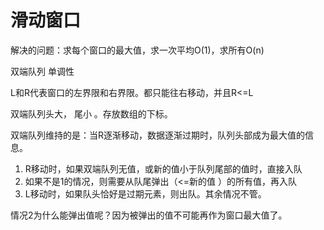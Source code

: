 # 滑动窗口 

解决的问题：求每个窗口的最大值，求一次平均O(1)，求所有O(n)

双端队列 单调性

L和R代表窗口的左界限和右界限。都只能往右移动，并且R<=L

双端队列头大， 尾小 。存放数组的下标。

双端队列维持的是：当R逐渐移动，数据逐渐过期时，队列头部成为最大值的信息。

1. R移动时，如果双端队列无值，或新的值小于队列尾部的值时，直接入队
2. 如果不是1的情况，则需要从队尾弹出（<=新的值 ）的所有值，再入队
3. L移动时，如果队头恰好是过期元素，则出队。其余情况不管。

情况2为什么能弹出值呢？因为被弹出的值不可能再作为窗口最大值了。